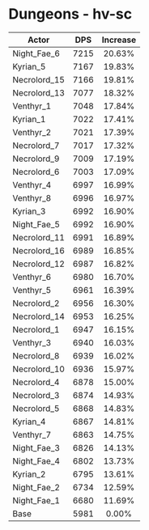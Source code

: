 # Dungeons - hv-sc
| Actor | DPS | Increase |
|---|:---:|:---:|
|Night_Fae_6|7215|20.63%|
|Kyrian_5|7167|19.83%|
|Necrolord_15|7166|19.81%|
|Necrolord_13|7077|18.32%|
|Venthyr_1|7048|17.84%|
|Kyrian_1|7022|17.41%|
|Venthyr_2|7021|17.39%|
|Necrolord_7|7017|17.32%|
|Necrolord_9|7009|17.19%|
|Necrolord_6|7003|17.09%|
|Venthyr_4|6997|16.99%|
|Venthyr_8|6996|16.97%|
|Kyrian_3|6992|16.90%|
|Night_Fae_5|6992|16.90%|
|Necrolord_11|6991|16.89%|
|Necrolord_16|6989|16.85%|
|Necrolord_12|6987|16.82%|
|Venthyr_6|6980|16.70%|
|Venthyr_5|6961|16.39%|
|Necrolord_2|6956|16.30%|
|Necrolord_14|6953|16.25%|
|Necrolord_1|6947|16.15%|
|Venthyr_3|6940|16.03%|
|Necrolord_8|6939|16.02%|
|Necrolord_10|6936|15.97%|
|Necrolord_4|6878|15.00%|
|Necrolord_3|6874|14.93%|
|Necrolord_5|6868|14.83%|
|Kyrian_4|6867|14.81%|
|Venthyr_7|6863|14.75%|
|Night_Fae_3|6826|14.13%|
|Night_Fae_4|6802|13.73%|
|Kyrian_2|6795|13.61%|
|Night_Fae_2|6734|12.59%|
|Night_Fae_1|6680|11.69%|
|Base|5981|0.00%|
